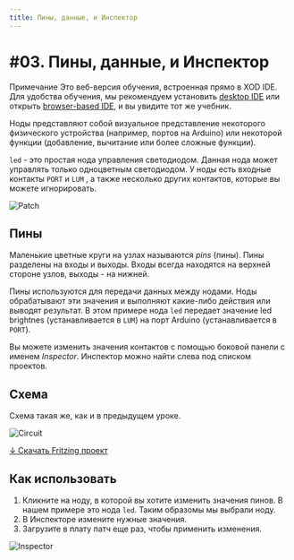 ```yaml
---
title: Пины, данные, и Инспектор
---
```


# #03. Пины, данные, и Инспектор

<div class="ui segment note">
<span class="ui ribbon label">Примечание</span>
Это веб-версия обучения, встроенная прямо в XOD IDE.
Для удобства обучения, мы рекомендуем установить
<a href="/downloads/">desktop IDE</a> или открыть
<a href="/ide/">browser-based IDE</a>, и вы увидите тот же учебник.
</div>

Ноды представляют собой визуальное представление некоторого физического 
устройства (например, портов на Arduino) или некоторой функции 
(добавление, вычитание или более сложные функции).

`led` - это простая нода управления светодиодом. Данная нода может управлять 
только одноцветным светодиодом. У ноды есть входные контакты `PORT` и 
`LUM` , а также несколько других контактов, которые вы можете игнорировать.

![Patch](./patch.png)

## Пины

Маленькие цветные круги на узлах называются *pins* (пины). Пины разделены на
входы и выходы. Входы всегда находятся на верхней стороне узлов, выходы - на
нижней.

Пины используются для передачи данных между нодами. Ноды обрабатывают эти 
значения и выполняют какие-либо действия или выводят результат. 
В этом примере нода `led` передает значение led brightnes (устанавливается 
в `LUM`) на порт Arduino (устанавливается в `PORT`).

Вы можете изменить значения контактов с помощью боковой панели с именем *Inspector*. 
Инспектор можно найти слева под списком проектов.


## Схема

<div class="ui segment note">
<span class="ui ribbon label"Примечание</span>
Схема такая же, как и в предыдущем уроке.
</div>

![Circuit](./circuit.fz.png)

[↓ Скачать Fritzing проект](./circuit.fzz)

## Как использовать

1. Кликните на ноду, в которой вы хотите изменить значения пинов. 
В нашем примере это нода `led`. Таким образомы мы выбрали ноду.
2. В Инспекторе измените нужные значения.
3. Загрузите в плату патч еще раз, чтобы применить изменения.

![Inspector](./inspector.gif)
